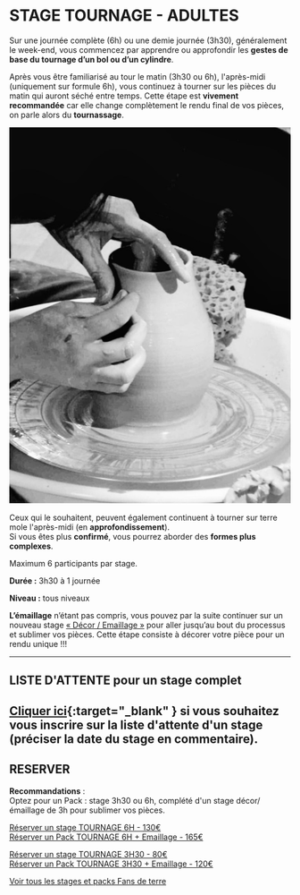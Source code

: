 # STAGE TOURNAGE - ADULTES  

Sur une journée complète (6h) ou une demie journée (3h30), généralement le week-end, vous commencez par apprendre ou approfondir les **gestes de base du tournage d’un bol ou d’un cylindre**.  
  
Après vous être familiarisé au tour le matin (3h30 ou 6h), l'après-midi (uniquement sur formule 6h), vous continuez à tourner sur les pièces du matin qui auront séché entre temps. Cette étape est **vivement recommandée** car elle change complètement le rendu final de vos pièces, on parle alors du **tournassage**. 

<img src="/images/tournage-poterie-vase_fans-de-terre.jpeg" class="image-stage">  

Ceux qui le souhaitent, peuvent également continuent à tourner sur terre mole l'après-midi (en **approfondissement**).  
Si vous êtes plus **confirmé**, vous pourrez aborder des **formes plus complexes**.  
  
Maximum 6 participants par stage.  

**Durée :** 3h30 à 1 journée

**Niveau :** tous niveaux  

**L’émaillage** n’étant pas compris, vous pouvez par la suite continuer sur un nouveau stage [« Décor / Emaillage »](emaillage_adultes) pour aller jusqu’au bout du processus et sublimer vos pièces. Cette étape consiste à décorer votre pièce pour un rendu unique !!!      



---
## LISTE D'ATTENTE pour un stage complet
[Cliquer ici](https://docs.google.com/forms/d/e/1FAIpQLScDnAGxa7UlusJ0sVcahW_FnYDXCc4BQsAE5W8vGXzb9_z4pg/viewform?entry.1318731939&entry.625861564&entry.1682638982&entry.1661862399&entry.635975601){:target="_blank" }       si vous souhaitez vous inscrire sur la liste d'attente d'un stage (préciser la date du stage en commentaire).    
---

 
## RESERVER  
**Recommandations** :   
Optez pour un Pack : stage 3h30 ou 6h, complété d'un stage décor/émaillage de 3h pour sublimer vos pièces.  

[Réserver un stage TOURNAGE 6H - 130€](https://Fansdeterre.as.me/Tournage6H)  
[Réserver un Pack TOURNAGE 6H + Emaillage - 165€](https://app.acuityscheduling.com/catalog.php?owner=35942538&action=addCart&clear=1&id=1989001)  

[Réserver un stage TOURNAGE 3H30 - 80€](https://Fansdeterre.as.me/touram)  
[Réserver un Pack TOURNAGE 3H30 + Emaillage - 120€](https://app.acuityscheduling.com/catalog.php?owner=35942538&action=addCart&clear=1&id=1989002)    

[Voir tous les stages et packs Fans de terre](https://Fansdeterre.as.me/)   


